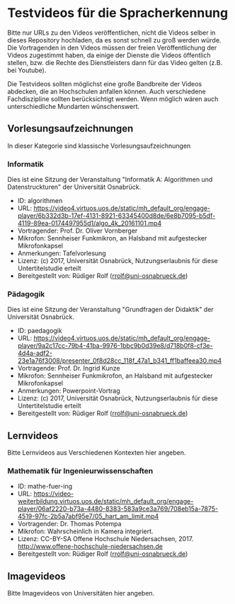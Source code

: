 # Testvideos für die Spracherkennung

Bitte nur URLs zu den Videos veröffentlichen, nicht die Videos selber in dieses Repository hochladen, da es sonst schnell zu groß werden würde.
Die Vortragenden in den Videos müssen der freien Veröffentlichung der Videos zugestimmt haben, da einige der Dienste die Videos öffentlich stellen, bzw. die Rechte des Dienstleisters dann für das Video gelten (z.B. bei Youtube).

Die Testvideos sollten möglichst eine große Bandbreite der Videos abdecken, die an Hochschulen anfallen können. Auch verschiedene Fachdiszipline sollten berücksichtigt werden. Wenn möglich wären auch unterschiedliche Mundarten wünschenswert.

## Vorlesungsaufzeichnungen
In dieser Kategorie sind klassische Vorlesungsaufzeichnungen 

### Informatik
Dies ist eine Sitzung der Veranstaltung "Informatik A: Algorithmen und Datenstruckturen" der Universität Osnabrück.

* ID: algorithmen
* URL: https://video4.virtuos.uos.de/static/mh_default_org/engage-player/6b332d3b-17ef-4131-8921-63345400d8de/6e8b7095-b5df-4119-89ea-0174497955d1/algo_4k_20161101.mp4
* Vortragender: Prof. Dr. Oliver Vornberger
* Mikrofon: Sennheiser Funkmikron, an Halsband mit aufgestecker Mikrofonkapsel
* Anmerkungen: Tafelvorlesung 
* Lizenz: (c) 2017, Universität Osnabrück, Nutzungserlaubnis für diese Untertitelstudie erteilt
* Bereitgestellt von: Rüdiger Rolf (rrolf@uni-osnabrueck.de)

### Pädagogik
Dies ist eine Sitzung der Veranstaltung "Grundfragen der Didaktik" der Universität Osnabrück.

* ID: paedagogik
* URL: https://video4.virtuos.uos.de/static/mh_default_org/engage-player/9a2c17cc-79b4-41ba-9976-1bbc9b0d39e8/d718b0f8-cf3e-4d4a-adf2-23e1a76f3008/presenter_0f8d28cc_118f_47a1_b341_ff1baffeea30.mp4
* Vortragende: Prof. Dr. Ingrid Kunze
* Mikrofon: Sennheiser Funkmikrofon, an Halsband mit aufgestecker Mikrofonkapsel
* Anmerkungen: Powerpoint-Vortrag
* Lizenz: (c) 2017, Universität Osnabrück, Nutzungserlaubnis für diese Untertitelstudie erteilt
* Bereitgestellt von: Rüdiger Rolf (rrolf@uni-osnabrueck.de)



## Lernvideos
Bitte Lernvideos aus Verschiedenen Kontexten hier angeben.

### Mathematik für Ingenieurwissenschaften
* ID: mathe-fuer-ing
* URL: https://video-weiterbildung.virtuos.uos.de/static/mh_default_org/engage-player/06af2220-b73a-4480-8383-583a9ce3a769/708eb15a-7875-4519-97fc-2b5a7abf95e7/05_hart_am_limit.mp4
* Vortragender: Dr. Thomas Potempa
* Mikrofon: Wahrscheinlich in Kamera integriert.
* Lizenz: CC-BY-SA Offene Hochschule Niedersachsen, 2017. http://www.offene-hochschule-niedersachsen.de
* Bereitgestellt von: Rüdiger Rolf (rrolf@uni-osnabrueck.de)

## Imagevideos
Bitte Imagevideos von Universitäten hier angeben.
